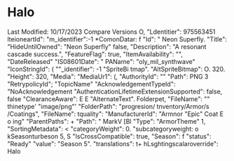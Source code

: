 # Halo
Last Modified: 10/17/2023 Compare Versions
O,
"Ldentitier": 975563451
lteioneartId":
"m_identifier":-1
*ComonDatar: f
"Id": " Neon Superfly.
"Title": "HideUntilOwned": "Neon Superfly" false,
"Description": "A resonant cascade success.",
"FeatureFlag": true,
"ItemAvailability": "",
"DateReleased"
"IS08601Date": "
PAName": "oly_mil_synthwave"
"IconStringId": (
""_identifier": -1
"SpriteBi tmap".
"AltSpriteBitmap": O.
320.
"Height": 320,
"Media":
"MediaUr1": (,
"AuthorityId": ""
"Path": PNG 3
"RetrypolicyId";
"TopicName"
"AcknowledgementTypeId": "NoAcknowledgement
"AuthenticationLifetimeExtensionSupported": false,
false
"ClearanceAware":
E
E
"AlternateText".
Folderpet, "FileName": ""
thinetype'
"image/png"'
"FolderPath": "progresion/ tnventory/Armor/s /Coatings",
"FileName":
tquality": "ManufacturerId": "Armnor "Epic" Coat E o
ing"
"ParentPaths":
+
"Path": " MarkV [Bl
"Type": "ArmorTheme"
1,
"SortingMetadata": <
"categoryWeight": 0.
"subcategoryweight: o
kSeasonturbeson 5,
S
"IsCrossCompatible": true,
"Season": f
"status": "Ready"
"value": "Season 5".
"translations": t+
hLsghtingscalaroverride": 
Halo
